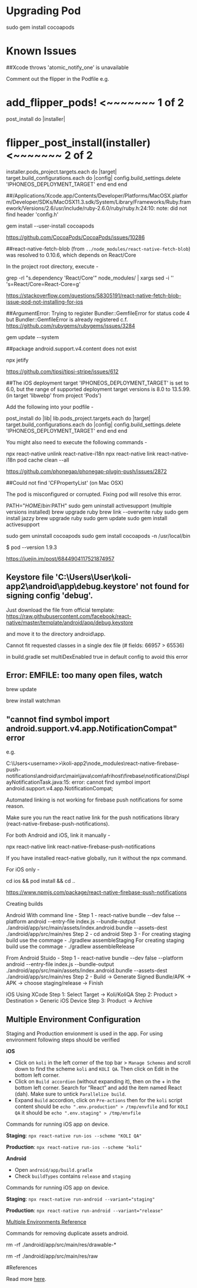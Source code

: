 
# Upgrading Pod

sudo gem install cocoapods

# Known Issues

##Xcode throws 'atomic_notify_one<unsigned long>' is unavailable

Comment out the flipper in the Podfile e.g.

# add_flipper_pods!     <~~~~~~~ 1 of 2
post_install do |installer|
# flipper_post_install(installer)       <~~~~~~~ 2 of 2
installer.pods_project.targets.each do |target|
    target.build_configurations.each do |config|
        config.build_settings.delete 'IPHONEOS_DEPLOYMENT_TARGET'
    end
end
end

##/Applications/Xcode.app/Contents/Developer/Platforms/MacOSX.platform/Developer/SDKs/MacOSX11.3.sdk/System/Library/Frameworks/Ruby.framework/Versions/2.6/usr/include/ruby-2.6.0/ruby/ruby.h:24:10: note: did not find header 'config.h'

gem install --user-install cocoapods

https://github.com/CocoaPods/CocoaPods/issues/10286

##react-native-fetch-blob (from `../node_modules/react-native-fetch-blob`) was resolved to 0.10.6, which depends on React/Core

In the project root directory, execute -

grep -rl "s.dependency 'React/Core'" node_modules/ | xargs sed -i '' 's=React/Core=React-Core=g'

https://stackoverflow.com/questions/58305191/react-native-fetch-blob-issue-pod-not-installing-for-ios

##ArgumentError: Trying to register Bundler::GemfileError for status code 4 but Bundler::GemfileError is already registered
c.f. https://github.com/rubygems/rubygems/issues/3284

gem update --system

##package android.support.v4.content does not exist

npx jetify

https://github.com/tipsi/tipsi-stripe/issues/612

##The iOS deployment target 'IPHONEOS_DEPLOYMENT_TARGET' is set to 6.0, but the range of supported deployment target versions is 8.0 to 13.5.99. (in target 'libwebp' from project 'Pods')

Add the following into your podfile -

post_install do |lib|
    lib.pods_project.targets.each do |target|
        target.build_configurations.each do |config|
            config.build_settings.delete 'IPHONEOS_DEPLOYMENT_TARGET'
        end
    end
end

You might also need to execute the following commands -

npx react-native unlink react-native-i18n
npx react-native link react-native-i18n
pod cache clean --all

https://github.com/phonegap/phonegap-plugin-push/issues/2872

##Could not find 'CFPropertyList' (on Mac OSX)

The pod is misconfigured or corrupted. Fixing pod will resolve this error.

PATH="$HOME/bin:$PATH"
sudo gem uninstall activesupport (multiple versions installed)
brew upgrade ruby
brew link --overwrite ruby
sudo gem install jazzy
brew upgrade ruby
sudo gem update
sudo gem install activesupport

sudo gem uninstall cocoapods
sudo gem install cocoapods -n /usr/local/bin

$ pod --version
1.9.3

https://juejin.im/post/6844904117521874957

## Keystore file 'C:\Users\User\koli-app2\android\app\debug.keystore' not found for signing config 'debug'.

Just download the file from official template:
https://raw.githubusercontent.com/facebook/react-native/master/template/android/app/debug.keystore

and move it to the directory android\app.


Cannot fit requested classes in a single dex file (# fields: 66957 > 65536)

in build.gradle set multiDexEnabled true in default config  to avoid this error

## Error: EMFILE: too many open files, watch

brew update

brew install watchman

## "cannot find symbol import android.support.v4.app.NotificationCompat" error

e.g.

C:\Users\<username>>\koli-app2\node_modules\react-native-firebase-push-notifications\android\src\main\java\com\afrihost\firebase\notifications\DisplayNotificationTask.java:15: error: cannot find symbol
import android.support.v4.app.NotificationCompat;

Automated linking is not working for firebase push notifications for some reason.

Make sure you run the react native link for the push notifications library (react-native-firebase-push-notifications).

For both Android and iOS, link it manually -

npx react-native link react-native-firebase-push-notifications

If you have installed react-native globally, run it without the npx command.

For iOS only -

cd ios && pod install && cd ..

https://www.npmjs.com/package/react-native-firebase-push-notifications

Creating builds

Android
With command line - 
Step 1 - react-native bundle --dev false --platform android --entry-file index.js --bundle-output ./android/app/src/main/assets/index.android.bundle --assets-dest ./android/app/src/main/res
Step 2 - cd android
Step 3 - 
    For creating staging build use the commage - ./gradlew assembleStaging
    For creating staging build use the commage - ./gradlew assembleRelease
    
From Android Stuido - 
Step 1 - react-native bundle --dev false --platform android --entry-file index.js --bundle-output ./android/app/src/main/assets/index.android.bundle --assets-dest ./android/app/src/main/res
Step 2 - Build -> Generate Signed Bundle/APK -> APK -> choose staging/release -> Finish

iOS
Using XCode
Step 1: Select Target -> Koli/KoliQA
Step 2: Product > Destination > Generic iOS Device
Step 3: Product -> Archive

## Multiple Environment Configuration
Staging and Production envionment is used in the app. For using environment following steps should be verified

**iOS**
* Click on `koli` in the left corner of the top bar > `Manage Schemes` and scroll down to find the scheme `koli` and `KOLI QA`. Then click on Edit in the bottom left corner.
* Click on `Build accordion` (without expanding it), then on the + in the bottom left corner. Search for “React” and add the item named React (dah). Make sure to untick `Parallelize build`.
* Expand `Build` accordion, click on `Pre-actions` then for the `koli` script content should be `echo ".env.production" > /tmp/envfile` 
and for `KOLI QA` it should be `echo ".env.staging" > /tmp/envfile`

Commands for running iOS app on device.

**Staging**:
`npx react-native run-ios --scheme "KOLI QA"`

**Production**:
`npx react-native run-ios --scheme "koli"`

**Android**

* Open `android/app/build.gradle`
* Check `buildTypes` contains `release` and `staging` 

Commands for running iOS app on device.

**Staging**:
`npx react-native run-android --variant="staging"`

**Production**:
`npx react-native run-android --variant="release"`

[Multiple Environments Reference](https://medium.com/swlh/setting-up-multiple-environments-on-react-native-for-ios-and-android-c43f3128754fhttp:// "Multiple Environments Reference")

Commands for removing duplicate assets android.

rm -rf ./android/app/src/main/res/drawable-*

rm -rf ./android/app/src/main/res/raw

#References

Read more [here](./OTHERS.md).
